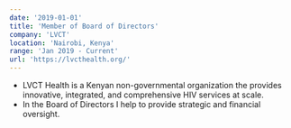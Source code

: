 ```yaml
---
date: '2019-01-01'
title: 'Member of Board of Directors'
company: 'LVCT'
location: 'Nairobi, Kenya'
range: 'Jan 2019 - Current'
url: 'https://lvcthealth.org/'
---
```


- LVCT Health is a Kenyan non-governmental organization the provides innovative, integrated, and comprehensive HIV services at scale.
- In the Board of Directors I help to provide strategic and financial oversight.
